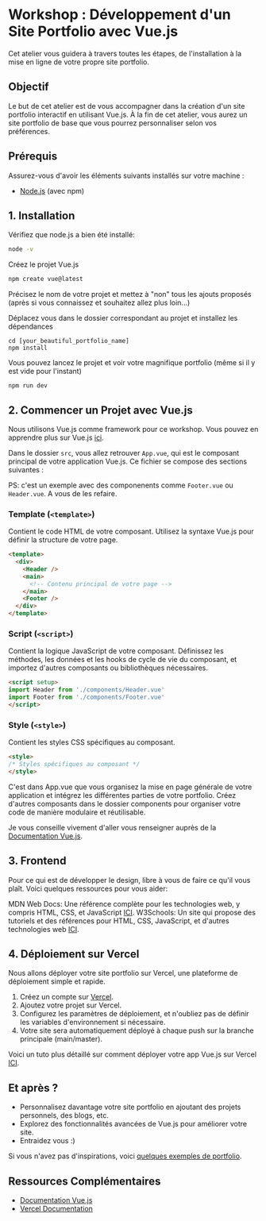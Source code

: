 # Workshop : Développement d'un Site Portfolio avec Vue.js

Cet atelier vous guidera à travers toutes les étapes, de l'installation à la mise en ligne de votre propre site portfolio.

## Objectif

Le but de cet atelier est de vous accompagner dans la création d'un site portfolio interactif en utilisant Vue.js. À la fin de cet atelier, vous aurez un site portfolio de base que vous pourrez personnaliser selon vos préférences.

## Prérequis

Assurez-vous d'avoir les éléments suivants installés sur votre machine :
- [Node.js](https://nodejs.org/) (avec npm)

## 1. Installation

Vérifiez que node.js a bien été installé:

```bash
node -v
```

Créez le projet Vue.js

```bash
npm create vue@latest
```

Précisez le nom de votre projet et mettez à "non" tous les ajouts proposés (après si vous connaissez et souhaitez allez plus loin...)

Déplacez vous dans le dossier correspondant au projet et installez les dépendances

```
cd [your_beautiful_portfolio_name]
npm install
```
Vous pouvez lancez le projet et voir votre magnifique portfolio (même si il y est vide pour l'instant)

```
npm run dev
```

## 2. Commencer un Projet avec Vue.js

Nous utilisons Vue.js comme framework pour ce workshop. Vous pouvez en apprendre plus sur Vue.js [ici](https://vuejs.org/).

Dans le dossier `src`, vous allez retrouver `App.vue`, qui est le composant principal de votre application Vue.js. Ce fichier se compose des sections suivantes :

PS: c'est un exemple avec des componenents comme `Footer.vue` ou `Header.vue`. A vous de les refaire.

### Template (`<template>`)

Contient le code HTML de votre composant. Utilisez la syntaxe Vue.js pour définir la structure de votre page.

```html
<template>
  <div>
    <Header />
    <main>
      <!-- Contenu principal de votre page -->
    </main>
    <Footer />
  </div>
</template>
```

### Script (`<script>`)
Contient la logique JavaScript de votre composant. Définissez les méthodes, les données et les hooks de cycle de vie du composant, et importez d'autres composants ou bibliothèques nécessaires.

```html
<script setup>
import Header from './components/Header.vue'
import Footer from './components/Footer.vue'
</script>
```

### Style (`<style>`)
Contient les styles CSS spécifiques au composant.

```html
<style>
/* Styles spécifiques au composant */
</style>
```

C'est dans App.vue que vous organisez la mise en page générale de votre application et intégrez les différentes parties de votre portfolio. Créez d'autres composants dans le dossier components pour organiser votre code de manière modulaire et réutilisable.

Je vous conseille vivement d'aller vous renseigner auprès de la [Documentation Vue.js](https://vuejs.org/guide/introduction.html).

## 3. Frontend

Pour ce qui est de développer le design, libre à vous de faire ce qu'il vous plaît. Voici quelques ressources pour vous aider:

MDN Web Docs: Une référence complète pour les technologies web, y compris HTML, CSS, et JavaScript [ICI](https://developer.mozilla.org/fr/).
W3Schools: Un site qui propose des tutoriels et des références pour HTML, CSS, JavaScript, et d'autres technologies web [ICI](https://www.w3schools.com/).

## 4. Déploiement sur Vercel

Nous allons déployer votre site portfolio sur Vercel, une plateforme de déploiement simple et rapide.

1. Créez un compte sur [Vercel](https://vercel.com/).
2. Ajoutez votre projet sur Vercel.
3. Configurez les paramètres de déploiement, et n'oubliez pas de définir les variables d'environnement si nécessaire.
4. Votre site sera automatiquement déployé à chaque push sur la branche principale (main/master).

Voici un tuto plus détaillé sur comment déployer votre app Vue.js sur Vercel [ICI](https://vercel.com/guides/deploying-vuejs-to-vercel).

## Et après ?

- Personnalisez davantage votre site portfolio en ajoutant des projets personnels, des blogs, etc.
- Explorez des fonctionnalités avancées de Vue.js pour améliorer votre site.
- Entraidez vous :)

Si vous n'avez pas d'inspirations, voici [quelques exemples de portfolio](https://www.hostinger.com/tutorials/web-developer-portfolio).


## Ressources Complémentaires

- [Documentation Vue.js](https://vuejs.org/guide/introduction.html)
- [Vercel Documentation](https://nodejs.org/docs/latest/api/)
